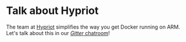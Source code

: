 # Talk about Hypriot
The team at [Hypriot](http://blog.hypriot.com/) simplifies the way you get Docker running on ARM. Let's talk about this in our [*Gitter* chatroom]( https://gitter.im/hypriot/talk)!

